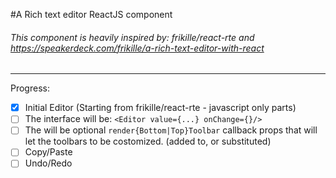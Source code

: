#A Rich text editor ReactJS component
###### This component is _heavily_ inspired by: frikille/react-rte and https://speakerdeck.com/frikille/a-rich-text-editor-with-react

---
Progress:
- [x] Initial Editor (Starting from frikille/react-rte - javascript only parts)
- [ ] The interface will be: `<Editor value={...} onChange={}/>`
- [ ] The will be optional `render{Bottom|Top}Toolbar` callback props that will let the toolbars to be costomized. (added to, or substituted)
- [ ] Copy/Paste
- [ ] Undo/Redo

